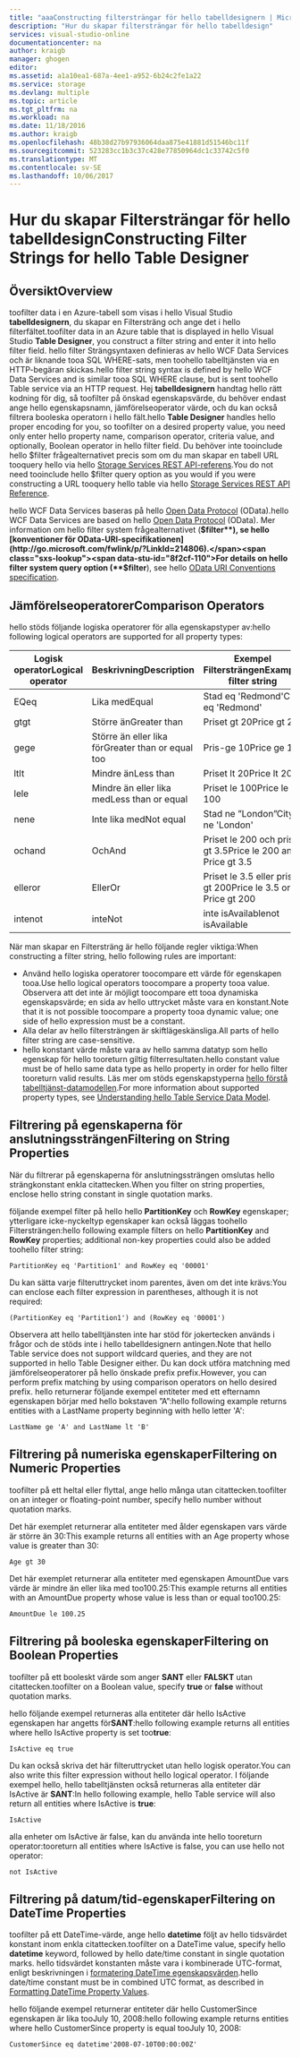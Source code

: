 ```yaml
---
title: "aaaConstructing filtersträngar för hello tabelldesignern | Microsoft Docs"
description: "Hur du skapar filtersträngar för hello tabelldesign"
services: visual-studio-online
documentationcenter: na
author: kraigb
manager: ghogen
editor: 
ms.assetid: a1a10ea1-687a-4ee1-a952-6b24c2fe1a22
ms.service: storage
ms.devlang: multiple
ms.topic: article
ms.tgt_pltfrm: na
ms.workload: na
ms.date: 11/18/2016
ms.author: kraigb
ms.openlocfilehash: 48b38d27b97936064daa875e41881d51546bc11f
ms.sourcegitcommit: 523283cc1b3c37c428e77850964dc1c33742c5f0
ms.translationtype: MT
ms.contentlocale: sv-SE
ms.lasthandoff: 10/06/2017
---
```

# <a name="constructing-filter-strings-for-hello-table-designer"></a><span data-ttu-id="8f2cf-103">Hur du skapar Filtersträngar för hello tabelldesign</span><span class="sxs-lookup"><span data-stu-id="8f2cf-103">Constructing Filter Strings for hello Table Designer</span></span>
## <a name="overview"></a><span data-ttu-id="8f2cf-104">Översikt</span><span class="sxs-lookup"><span data-stu-id="8f2cf-104">Overview</span></span>
<span data-ttu-id="8f2cf-105">toofilter data i en Azure-tabell som visas i hello Visual Studio **tabelldesignern**, du skapar en Filtersträng och ange det i hello filterfältet.</span><span class="sxs-lookup"><span data-stu-id="8f2cf-105">toofilter data in an Azure table that is displayed in hello Visual Studio **Table Designer**, you construct a filter string and enter it into hello filter field.</span></span> <span data-ttu-id="8f2cf-106">hello filter Strängsyntaxen definieras av hello WCF Data Services och är liknande tooa SQL WHERE-sats, men toohello tabelltjänsten via en HTTP-begäran skickas.</span><span class="sxs-lookup"><span data-stu-id="8f2cf-106">hello filter string syntax is defined by hello WCF Data Services and is similar tooa SQL WHERE clause, but is sent toohello Table service via an HTTP request.</span></span> <span data-ttu-id="8f2cf-107">Hej **tabelldesignern** handtag hello rätt kodning för dig, så toofilter på önskad egenskapsvärde, du behöver endast ange hello egenskapsnamn, jämförelseoperator värde, och du kan också filtrera booleska operatorn i hello fält.</span><span class="sxs-lookup"><span data-stu-id="8f2cf-107">hello **Table Designer** handles hello proper encoding for you, so toofilter on a desired property value, you need only enter hello property name, comparison operator, criteria value, and optionally, Boolean operator in hello filter field.</span></span> <span data-ttu-id="8f2cf-108">Du behöver inte tooinclude hello $filter frågealternativet precis som om du man skapar en tabell URL tooquery hello via hello [Storage Services REST API-referens](http://go.microsoft.com/fwlink/p/?LinkId=400447).</span><span class="sxs-lookup"><span data-stu-id="8f2cf-108">You do not need tooinclude hello $filter query option as you would if you were constructing a URL tooquery hello table via hello [Storage Services REST API Reference](http://go.microsoft.com/fwlink/p/?LinkId=400447).</span></span>

<span data-ttu-id="8f2cf-109">hello WCF Data Services baseras på hello [Open Data Protocol](http://go.microsoft.com/fwlink/p/?LinkId=214805) (OData).</span><span class="sxs-lookup"><span data-stu-id="8f2cf-109">hello WCF Data Services are based on hello [Open Data Protocol](http://go.microsoft.com/fwlink/p/?LinkId=214805) (OData).</span></span> <span data-ttu-id="8f2cf-110">Mer information om hello filter system frågealternativet (**$filter**), se hello [konventioner för OData-URI-specifikationen](http://go.microsoft.com/fwlink/p/?LinkId=214806).</span><span class="sxs-lookup"><span data-stu-id="8f2cf-110">For details on hello filter system query option (**$filter**), see hello [OData URI Conventions specification](http://go.microsoft.com/fwlink/p/?LinkId=214806).</span></span>

## <a name="comparison-operators"></a><span data-ttu-id="8f2cf-111">Jämförelseoperatorer</span><span class="sxs-lookup"><span data-stu-id="8f2cf-111">Comparison Operators</span></span>
<span data-ttu-id="8f2cf-112">hello stöds följande logiska operatorer för alla egenskapstyper av:</span><span class="sxs-lookup"><span data-stu-id="8f2cf-112">hello following logical operators are supported for all property types:</span></span>

| <span data-ttu-id="8f2cf-113">Logisk operator</span><span class="sxs-lookup"><span data-stu-id="8f2cf-113">Logical operator</span></span> | <span data-ttu-id="8f2cf-114">Beskrivning</span><span class="sxs-lookup"><span data-stu-id="8f2cf-114">Description</span></span> | <span data-ttu-id="8f2cf-115">Exempel Filtersträngen</span><span class="sxs-lookup"><span data-stu-id="8f2cf-115">Example filter string</span></span> |
| --- | --- | --- |
| <span data-ttu-id="8f2cf-116">EQ</span><span class="sxs-lookup"><span data-stu-id="8f2cf-116">eq</span></span> |<span data-ttu-id="8f2cf-117">Lika med</span><span class="sxs-lookup"><span data-stu-id="8f2cf-117">Equal</span></span> |<span data-ttu-id="8f2cf-118">Stad eq 'Redmond'</span><span class="sxs-lookup"><span data-stu-id="8f2cf-118">City eq 'Redmond'</span></span> |
| <span data-ttu-id="8f2cf-119">gt</span><span class="sxs-lookup"><span data-stu-id="8f2cf-119">gt</span></span> |<span data-ttu-id="8f2cf-120">Större än</span><span class="sxs-lookup"><span data-stu-id="8f2cf-120">Greater than</span></span> |<span data-ttu-id="8f2cf-121">Priset gt 20</span><span class="sxs-lookup"><span data-stu-id="8f2cf-121">Price gt 20</span></span> |
| <span data-ttu-id="8f2cf-122">ge</span><span class="sxs-lookup"><span data-stu-id="8f2cf-122">ge</span></span> |<span data-ttu-id="8f2cf-123">Större än eller lika för</span><span class="sxs-lookup"><span data-stu-id="8f2cf-123">Greater than or equal too</span></span>|<span data-ttu-id="8f2cf-124">Pris-ge 10</span><span class="sxs-lookup"><span data-stu-id="8f2cf-124">Price ge 10</span></span> |
| <span data-ttu-id="8f2cf-125">lt</span><span class="sxs-lookup"><span data-stu-id="8f2cf-125">lt</span></span> |<span data-ttu-id="8f2cf-126">Mindre än</span><span class="sxs-lookup"><span data-stu-id="8f2cf-126">Less than</span></span> |<span data-ttu-id="8f2cf-127">Priset lt 20</span><span class="sxs-lookup"><span data-stu-id="8f2cf-127">Price lt 20</span></span> |
| <span data-ttu-id="8f2cf-128">le</span><span class="sxs-lookup"><span data-stu-id="8f2cf-128">le</span></span> |<span data-ttu-id="8f2cf-129">Mindre än eller lika med</span><span class="sxs-lookup"><span data-stu-id="8f2cf-129">Less than or equal</span></span> |<span data-ttu-id="8f2cf-130">Priset le 100</span><span class="sxs-lookup"><span data-stu-id="8f2cf-130">Price le 100</span></span> |
| <span data-ttu-id="8f2cf-131">ne</span><span class="sxs-lookup"><span data-stu-id="8f2cf-131">ne</span></span> |<span data-ttu-id="8f2cf-132">Inte lika med</span><span class="sxs-lookup"><span data-stu-id="8f2cf-132">Not equal</span></span> |<span data-ttu-id="8f2cf-133">Stad ne ”London”</span><span class="sxs-lookup"><span data-stu-id="8f2cf-133">City ne 'London'</span></span> |
| <span data-ttu-id="8f2cf-134">och</span><span class="sxs-lookup"><span data-stu-id="8f2cf-134">and</span></span> |<span data-ttu-id="8f2cf-135">Och</span><span class="sxs-lookup"><span data-stu-id="8f2cf-135">And</span></span> |<span data-ttu-id="8f2cf-136">Priset le 200 och pris gt 3.5</span><span class="sxs-lookup"><span data-stu-id="8f2cf-136">Price le 200 and Price gt 3.5</span></span> |
| <span data-ttu-id="8f2cf-137">eller</span><span class="sxs-lookup"><span data-stu-id="8f2cf-137">or</span></span> |<span data-ttu-id="8f2cf-138">Eller</span><span class="sxs-lookup"><span data-stu-id="8f2cf-138">Or</span></span> |<span data-ttu-id="8f2cf-139">Priset le 3.5 eller pris gt 200</span><span class="sxs-lookup"><span data-stu-id="8f2cf-139">Price le 3.5 or Price gt 200</span></span> |
| <span data-ttu-id="8f2cf-140">inte</span><span class="sxs-lookup"><span data-stu-id="8f2cf-140">not</span></span> |<span data-ttu-id="8f2cf-141">inte</span><span class="sxs-lookup"><span data-stu-id="8f2cf-141">Not</span></span> |<span data-ttu-id="8f2cf-142">inte isAvailable</span><span class="sxs-lookup"><span data-stu-id="8f2cf-142">not isAvailable</span></span> |

<span data-ttu-id="8f2cf-143">När man skapar en Filtersträng är hello följande regler viktiga:</span><span class="sxs-lookup"><span data-stu-id="8f2cf-143">When constructing a filter string, hello following rules are important:</span></span>

* <span data-ttu-id="8f2cf-144">Använd hello logiska operatorer toocompare ett värde för egenskapen tooa.</span><span class="sxs-lookup"><span data-stu-id="8f2cf-144">Use hello logical operators toocompare a property tooa value.</span></span> <span data-ttu-id="8f2cf-145">Observera att det inte är möjligt toocompare ett tooa dynamiska egenskapsvärde; en sida av hello uttrycket måste vara en konstant.</span><span class="sxs-lookup"><span data-stu-id="8f2cf-145">Note that it is not possible toocompare a property tooa dynamic value; one side of hello expression must be a constant.</span></span>
* <span data-ttu-id="8f2cf-146">Alla delar av hello filtersträngen är skiftlägeskänsliga.</span><span class="sxs-lookup"><span data-stu-id="8f2cf-146">All parts of hello filter string are case-sensitive.</span></span>
* <span data-ttu-id="8f2cf-147">hello konstant värde måste vara av hello samma datatyp som hello egenskap för hello tooreturn giltig filterresultaten.</span><span class="sxs-lookup"><span data-stu-id="8f2cf-147">hello constant value must be of hello same data type as hello property in order for hello filter tooreturn valid results.</span></span> <span data-ttu-id="8f2cf-148">Läs mer om stöds egenskapstyperna [hello förstå tabelltjänst-datamodellen](http://go.microsoft.com/fwlink/p/?LinkId=400448).</span><span class="sxs-lookup"><span data-stu-id="8f2cf-148">For more information about supported property types, see [Understanding hello Table Service Data Model](http://go.microsoft.com/fwlink/p/?LinkId=400448).</span></span>

## <a name="filtering-on-string-properties"></a><span data-ttu-id="8f2cf-149">Filtrering på egenskaperna för anslutningssträngen</span><span class="sxs-lookup"><span data-stu-id="8f2cf-149">Filtering on String Properties</span></span>
<span data-ttu-id="8f2cf-150">När du filtrerar på egenskaperna för anslutningssträngen omslutas hello strängkonstant enkla citattecken.</span><span class="sxs-lookup"><span data-stu-id="8f2cf-150">When you filter on string properties, enclose hello string constant in single quotation marks.</span></span>

<span data-ttu-id="8f2cf-151">följande exempel filter på hello hello **PartitionKey** och **RowKey** egenskaper; ytterligare icke-nyckeltyp egenskaper kan också läggas toohello Filtersträngen:</span><span class="sxs-lookup"><span data-stu-id="8f2cf-151">hello following example filters on hello **PartitionKey** and **RowKey** properties; additional non-key properties could also be added toohello filter string:</span></span>

    PartitionKey eq 'Partition1' and RowKey eq '00001'

<span data-ttu-id="8f2cf-152">Du kan sätta varje filteruttrycket inom parentes, även om det inte krävs:</span><span class="sxs-lookup"><span data-stu-id="8f2cf-152">You can enclose each filter expression in parentheses, although it is not required:</span></span>

    (PartitionKey eq 'Partition1') and (RowKey eq '00001')

<span data-ttu-id="8f2cf-153">Observera att hello tabelltjänsten inte har stöd för jokertecken används i frågor och de stöds inte i hello tabelldesignern antingen.</span><span class="sxs-lookup"><span data-stu-id="8f2cf-153">Note that hello Table service does not support wildcard queries, and they are not supported in hello Table Designer either.</span></span> <span data-ttu-id="8f2cf-154">Du kan dock utföra matchning med jämförelseoperatorer på hello önskade prefix prefix.</span><span class="sxs-lookup"><span data-stu-id="8f2cf-154">However, you can perform prefix matching by using comparison operators on hello desired prefix.</span></span> <span data-ttu-id="8f2cf-155">hello returnerar följande exempel entiteter med ett efternamn egenskapen börjar med hello bokstaven ”A”:</span><span class="sxs-lookup"><span data-stu-id="8f2cf-155">hello following example returns entities with a LastName property beginning with hello letter 'A':</span></span>

    LastName ge 'A' and LastName lt 'B'

## <a name="filtering-on-numeric-properties"></a><span data-ttu-id="8f2cf-156">Filtrering på numeriska egenskaper</span><span class="sxs-lookup"><span data-stu-id="8f2cf-156">Filtering on Numeric Properties</span></span>
<span data-ttu-id="8f2cf-157">toofilter på ett heltal eller flyttal, ange hello många utan citattecken.</span><span class="sxs-lookup"><span data-stu-id="8f2cf-157">toofilter on an integer or floating-point number, specify hello number without quotation marks.</span></span>

<span data-ttu-id="8f2cf-158">Det här exemplet returnerar alla entiteter med ålder egenskapen vars värde är större än 30:</span><span class="sxs-lookup"><span data-stu-id="8f2cf-158">This example returns all entities with an Age property whose value is greater than 30:</span></span>

    Age gt 30

<span data-ttu-id="8f2cf-159">Det här exemplet returnerar alla entiteter med egenskapen AmountDue vars värde är mindre än eller lika med too100.25:</span><span class="sxs-lookup"><span data-stu-id="8f2cf-159">This example returns all entities with an AmountDue property whose value is less than or equal too100.25:</span></span>

    AmountDue le 100.25

## <a name="filtering-on-boolean-properties"></a><span data-ttu-id="8f2cf-160">Filtrering på booleska egenskaper</span><span class="sxs-lookup"><span data-stu-id="8f2cf-160">Filtering on Boolean Properties</span></span>
<span data-ttu-id="8f2cf-161">toofilter på ett booleskt värde som anger **SANT** eller **FALSKT** utan citattecken.</span><span class="sxs-lookup"><span data-stu-id="8f2cf-161">toofilter on a Boolean value, specify **true** or **false** without quotation marks.</span></span>

<span data-ttu-id="8f2cf-162">hello följande exempel returneras alla entiteter där hello IsActive egenskapen har angetts för**SANT**:</span><span class="sxs-lookup"><span data-stu-id="8f2cf-162">hello following example returns all entities where hello IsActive property is set too**true**:</span></span>

    IsActive eq true

<span data-ttu-id="8f2cf-163">Du kan också skriva det här filteruttrycket utan hello logisk operator.</span><span class="sxs-lookup"><span data-stu-id="8f2cf-163">You can also write this filter expression without hello logical operator.</span></span> <span data-ttu-id="8f2cf-164">I följande exempel hello, hello tabelltjänsten också returneras alla entiteter där IsActive är **SANT**:</span><span class="sxs-lookup"><span data-stu-id="8f2cf-164">In hello following example, hello Table service will also return all entities where IsActive is **true**:</span></span>

    IsActive

<span data-ttu-id="8f2cf-165">alla enheter om IsActive är false, kan du använda inte hello tooreturn operator:</span><span class="sxs-lookup"><span data-stu-id="8f2cf-165">tooreturn all entities where IsActive is false, you can use hello not operator:</span></span>

    not IsActive

## <a name="filtering-on-datetime-properties"></a><span data-ttu-id="8f2cf-166">Filtrering på datum/tid-egenskaper</span><span class="sxs-lookup"><span data-stu-id="8f2cf-166">Filtering on DateTime Properties</span></span>
<span data-ttu-id="8f2cf-167">toofilter på ett DateTime-värde, ange hello **datetime** följt av hello tidsvärdet konstant inom enkla citattecken.</span><span class="sxs-lookup"><span data-stu-id="8f2cf-167">toofilter on a DateTime value, specify hello **datetime** keyword, followed by hello date/time constant in single quotation marks.</span></span> <span data-ttu-id="8f2cf-168">hello tidsvärdet konstanten måste vara i kombinerade UTC-format, enligt beskrivningen i [formatering DateTime egenskapsvärden](http://go.microsoft.com/fwlink/p/?LinkId=400449).</span><span class="sxs-lookup"><span data-stu-id="8f2cf-168">hello date/time constant must be in combined UTC format, as described in [Formatting DateTime Property Values](http://go.microsoft.com/fwlink/p/?LinkId=400449).</span></span>

<span data-ttu-id="8f2cf-169">hello följande exempel returnerar entiteter där hello CustomerSince egenskapen är lika tooJuly 10, 2008:</span><span class="sxs-lookup"><span data-stu-id="8f2cf-169">hello following example returns entities where hello CustomerSince property is equal tooJuly 10, 2008:</span></span>

    CustomerSince eq datetime'2008-07-10T00:00:00Z'
